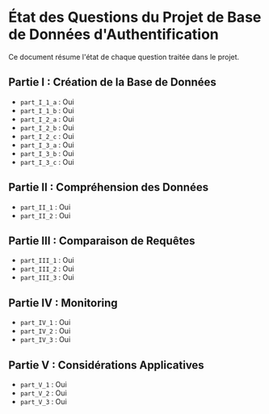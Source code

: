 # État des Questions du Projet de Base de Données d'Authentification

Ce document résume l'état de chaque question traitée dans le projet.

## Partie I : Création de la Base de Données

- `part_I_1_a` : Oui
- `part_I_1_b` : Oui
- `part_I_2_a` : Oui
- `part_I_2_b` : Oui
- `part_I_2_c` : Oui
- `part_I_3_a` : Oui
- `part_I_3_b` : Oui
- `part_I_3_c` : Oui

## Partie II : Compréhension des Données

- `part_II_1` : Oui
- `part_II_2` : Oui

## Partie III : Comparaison de Requêtes

- `part_III_1` : Oui
- `part_III_2` : Oui
- `part_III_3` : Oui

## Partie IV : Monitoring

- `part_IV_1` : Oui
- `part_IV_2` : Oui
- `part_IV_3` : Oui

## Partie V : Considérations Applicatives

- `part_V_1` : Oui
- `part_V_2` : Oui
- `part_V_3` : Oui

